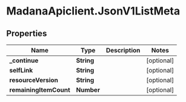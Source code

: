 # MadanaApiclient.JsonV1ListMeta

## Properties

Name | Type | Description | Notes
------------ | ------------- | ------------- | -------------
**_continue** | **String** |  | [optional] 
**selfLink** | **String** |  | [optional] 
**resourceVersion** | **String** |  | [optional] 
**remainingItemCount** | **Number** |  | [optional] 


